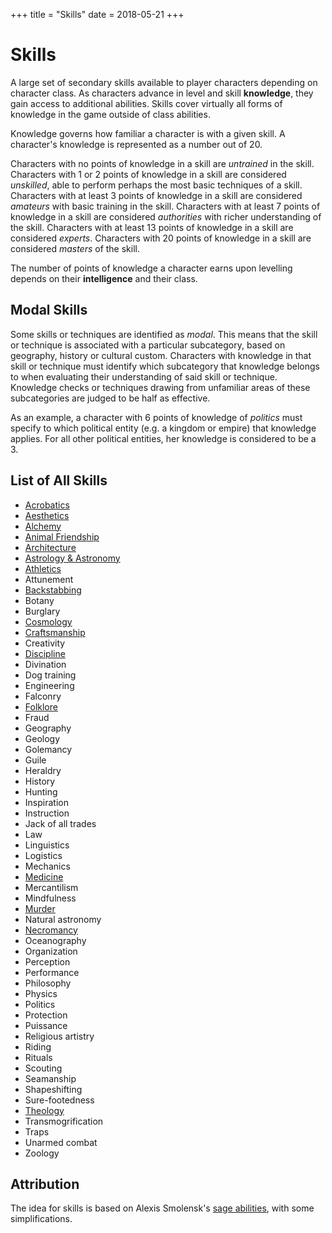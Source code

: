 +++
title = "Skills"
date = 2018-05-21
+++

# Skills

A large set of secondary skills available to player characters depending on character class.
As characters advance in level and skill **knowledge**, they gain access to additional abilities.
Skills cover virtually all forms of knowledge in the game outside of class abilities.

Knowledge governs how familiar a character is with a given skill.
A character's knowledge is represented as a number out of 20.

Characters with no points of knowledge in a skill are *untrained* in the skill.
Characters with 1 or 2 points of knowledge in a skill are considered *unskilled*, able to perform perhaps the most basic techniques of a skill.
Characters with at least 3 points of knowledge in a skill are considered *amateurs* with basic training in the skill.
Characters with at least 7 points of knowledge in a skill are considered *authorities* with richer understanding of the skill.
Characters with at least 13 points of knowledge in a skill are considered *experts*.
Characters with 20 points of knowledge in a skill are considered *masters* of the skill.

The number of points of knowledge a character earns upon levelling depends on their **intelligence** and their class.

## Modal Skills

Some skills or techniques are identified as *modal*.
This means that the skill or technique is associated with a particular subcategory, based on geography, history or cultural custom.
Characters with knowledge in that skill or technique must identify which subcategory that knowledge belongs to when evaluating their understanding of said skill or technique.
Knowledge checks or techniques drawing from unfamiliar areas of these subcategories are judged to be half as effective.

As an example, a character with 6 points of knowledge of *politics* must specify to which political entity (e.g. a kingdom or empire) that knowledge applies.
For all other political entities, her knowledge is considered to be a 3.

## List of All Skills

* [Acrobatics](./wiki/skills/acrobatics.md)
* [Aesthetics](./wiki/skills/aesthetics.md)
* [Alchemy](./wiki/skills/alchemy.md)
* [Animal Friendship](./wiki/skills/animal-friendship.md)
* [Architecture](./wiki/skills/architecture.md)
* [Astrology & Astronomy](./wiki/skills/astrology.md)
* [Athletics](./wiki/skills/athletics.md)
* Attunement
* [Backstabbing](./wiki/skills/backstabbing.md)
* Botany
* Burglary
* [Cosmology](./wiki/skills/cosmology.md)
* [Craftsmanship](./wiki/skills/craftsmanship.md)
* Creativity
* [Discipline](./wiki/skills/discipline.md)
* Divination
* Dog training
* Engineering
* Falconry
* [Folklore](./wiki/skills/folklore.md)
* Fraud
* Geography
* Geology
* Golemancy
* Guile
* Heraldry
* History
* Hunting
* Inspiration
* Instruction
* Jack of all trades
* Law
* Linguistics
* Logistics
* Mechanics
* [Medicine](./wiki/skills/medicine.md)
* Mercantilism
* Mindfulness
* [Murder](./wiki/skills/murder.md)
* Natural astronomy
* [Necromancy](./wiki/skills/necromancy.md)
* Oceanography
* Organization
* Perception
* Performance
* Philosophy
* Physics
* Politics
* Protection
* Puissance
* Religious artistry
* Riding
* Rituals
* Scouting
* Seamanship
* Shapeshifting
* Sure-footedness
* [Theology](./wiki/skills/theology.md)
* Transmogrification
* Traps
* Unarmed combat
* Zoology

## Attribution

The idea for skills is based on Alexis Smolensk's [sage abilities](https://tao-dndwiki.blogspot.com/2018/02/sage-abilities.html), with some simplifications.
